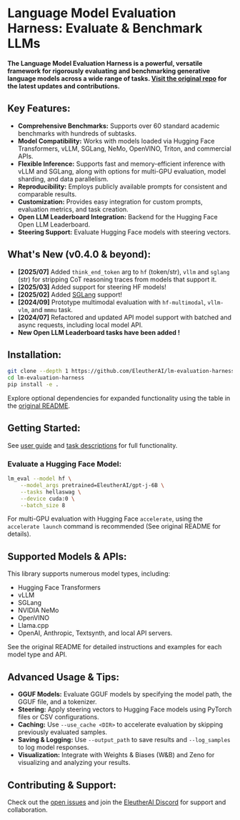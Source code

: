 # Language Model Evaluation Harness: Evaluate & Benchmark LLMs

**The Language Model Evaluation Harness is a powerful, versatile framework for rigorously evaluating and benchmarking generative language models across a wide range of tasks. [Visit the original repo](https://github.com/EleutherAI/lm-evaluation-harness) for the latest updates and contributions.**

## Key Features:

*   **Comprehensive Benchmarks:** Supports over 60 standard academic benchmarks with hundreds of subtasks.
*   **Model Compatibility:** Works with models loaded via Hugging Face Transformers, vLLM, SGLang, NeMo, OpenVINO, Triton, and commercial APIs.
*   **Flexible Inference:** Supports fast and memory-efficient inference with vLLM and SGLang, along with options for multi-GPU evaluation, model sharding, and data parallelism.
*   **Reproducibility:** Employs publicly available prompts for consistent and comparable results.
*   **Customization:** Provides easy integration for custom prompts, evaluation metrics, and task creation.
*   **Open LLM Leaderboard Integration:**  Backend for the Hugging Face Open LLM Leaderboard.
*   **Steering Support:**  Evaluate Hugging Face models with steering vectors.

## What's New (v0.4.0 & beyond):

*   **[2025/07]** Added `think_end_token` arg to `hf` (token/str), `vllm` and `sglang` (str) for stripping CoT reasoning traces from models that support it.
*   **[2025/03]**  Added support for steering HF models!
*   **[2025/02]** Added [SGLang](https://docs.sglang.ai/) support!
*   **[2024/09]** Prototype multimodal evaluation with `hf-multimodal`, `vllm-vlm`, and `mmmu` task.
*   **[2024/07]** Refactored and updated API model support with batched and async requests, including local model API.
*   **New Open LLM Leaderboard tasks have been added !**

## Installation:

```bash
git clone --depth 1 https://github.com/EleutherAI/lm-evaluation-harness
cd lm-evaluation-harness
pip install -e .
```

Explore optional dependencies for expanded functionality using the table in the [original README](https://github.com/EleutherAI/lm-evaluation-harness#optional-extras).

## Getting Started:

See [user guide](docs/interface.md) and [task descriptions](./lm_eval/tasks/README.md) for full functionality.

### Evaluate a Hugging Face Model:

```bash
lm_eval --model hf \
    --model_args pretrained=EleutherAI/gpt-j-6B \
    --tasks hellaswag \
    --device cuda:0 \
    --batch_size 8
```

For multi-GPU evaluation with Hugging Face `accelerate`, using the  `accelerate launch` command is recommended (See original README for details).

## Supported Models & APIs:

This library supports numerous model types, including:

*   Hugging Face Transformers
*   vLLM
*   SGLang
*   NVIDIA NeMo
*   OpenVINO
*   Llama.cpp
*   OpenAI, Anthropic, Textsynth, and local API servers.

See the original README for detailed instructions and examples for each model type and API.

## Advanced Usage & Tips:

*   **GGUF Models:** Evaluate GGUF models by specifying the model path, the GGUF file, and a tokenizer.
*   **Steering:**  Apply steering vectors to Hugging Face models using PyTorch files or CSV configurations.
*   **Caching:** Use `--use_cache <DIR>` to accelerate evaluation by skipping previously evaluated samples.
*   **Saving & Logging:**  Use `--output_path` to save results and `--log_samples` to log model responses.
*   **Visualization:** Integrate with Weights & Biases (W&B) and Zeno for visualizing and analyzing your results.

## Contributing & Support:

Check out the [open issues](https://github.com/EleutherAI/lm-evaluation-harness/issues) and join the [EleutherAI Discord](https://discord.gg/eleutherai) for support and collaboration.